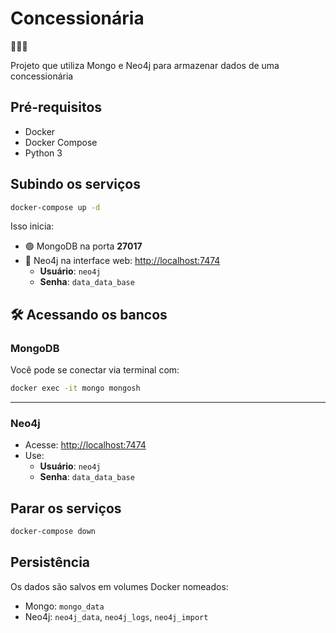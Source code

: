 # Concessionária

🚧🚧🚧

Projeto que utiliza Mongo e Neo4j para armazenar dados de uma concessionária

## Pré-requisitos

- Docker
- Docker Compose
- Python 3

## Subindo os serviços

```bash
docker-compose up -d
```

Isso inicia:

- 🟢 MongoDB na porta **27017**
- 🔵 Neo4j na interface web: [http://localhost:7474](http://localhost:7474)
  - **Usuário**: `neo4j`
  - **Senha**: `data_data_base`

## 🛠️ Acessando os bancos

### MongoDB

Você pode se conectar via terminal com:

```bash
docker exec -it mongo mongosh
```
---

### Neo4j

- Acesse: [http://localhost:7474](http://localhost:7474)
- Use:
  - **Usuário**: `neo4j`
  - **Senha**: `data_data_base`

## Parar os serviços

```bash
docker-compose down
```

## Persistência

Os dados são salvos em volumes Docker nomeados:

- Mongo: `mongo_data`
- Neo4j: `neo4j_data`, `neo4j_logs`, `neo4j_import`
